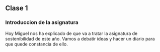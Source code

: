 ## Clase 1

### Introduccion de la asignatura

Hoy Miguel nos ha explicado de que va a tratar la asignatura de sostenibilidad de este año. Vamos a debatir ideas y hacer un diario para que quede constancia de ello.

